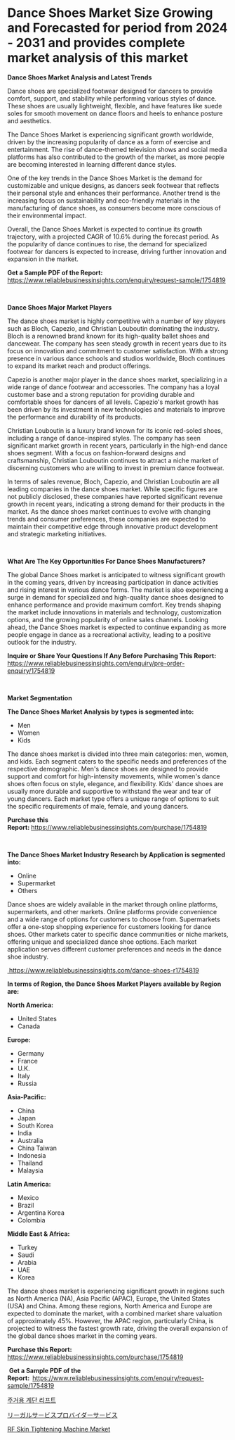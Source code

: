 <p><h1>Dance Shoes Market Size Growing and Forecasted for period from 2024 - 2031 and provides complete market analysis of this market</h1></p><p><strong>Dance Shoes Market Analysis and Latest Trends</strong></p>
<p><p>Dance shoes are specialized footwear designed for dancers to provide comfort, support, and stability while performing various styles of dance. These shoes are usually lightweight, flexible, and have features like suede soles for smooth movement on dance floors and heels to enhance posture and aesthetics.</p><p>The Dance Shoes Market is experiencing significant growth worldwide, driven by the increasing popularity of dance as a form of exercise and entertainment. The rise of dance-themed television shows and social media platforms has also contributed to the growth of the market, as more people are becoming interested in learning different dance styles.</p><p>One of the key trends in the Dance Shoes Market is the demand for customizable and unique designs, as dancers seek footwear that reflects their personal style and enhances their performance. Another trend is the increasing focus on sustainability and eco-friendly materials in the manufacturing of dance shoes, as consumers become more conscious of their environmental impact.</p><p>Overall, the Dance Shoes Market is expected to continue its growth trajectory, with a projected CAGR of 10.6% during the forecast period. As the popularity of dance continues to rise, the demand for specialized footwear for dancers is expected to increase, driving further innovation and expansion in the market.</p></p>
<p><strong>Get a Sample PDF of the Report:&nbsp;</strong> <a href="https://www.reliablebusinessinsights.com/enquiry/request-sample/1754819">https://www.reliablebusinessinsights.com/enquiry/request-sample/1754819</a></p>
<p>&nbsp;</p>
<p><strong>Dance Shoes Major Market Players</strong></p>
<p><p>The dance shoes market is highly competitive with a number of key players such as Bloch, Capezio, and Christian Louboutin dominating the industry. Bloch is a renowned brand known for its high-quality ballet shoes and dancewear. The company has seen steady growth in recent years due to its focus on innovation and commitment to customer satisfaction. With a strong presence in various dance schools and studios worldwide, Bloch continues to expand its market reach and product offerings.</p><p>Capezio is another major player in the dance shoes market, specializing in a wide range of dance footwear and accessories. The company has a loyal customer base and a strong reputation for providing durable and comfortable shoes for dancers of all levels. Capezio's market growth has been driven by its investment in new technologies and materials to improve the performance and durability of its products.</p><p>Christian Louboutin is a luxury brand known for its iconic red-soled shoes, including a range of dance-inspired styles. The company has seen significant market growth in recent years, particularly in the high-end dance shoes segment. With a focus on fashion-forward designs and craftsmanship, Christian Louboutin continues to attract a niche market of discerning customers who are willing to invest in premium dance footwear.</p><p>In terms of sales revenue, Bloch, Capezio, and Christian Louboutin are all leading companies in the dance shoes market. While specific figures are not publicly disclosed, these companies have reported significant revenue growth in recent years, indicating a strong demand for their products in the market. As the dance shoes market continues to evolve with changing trends and consumer preferences, these companies are expected to maintain their competitive edge through innovative product development and strategic marketing initiatives.</p></p>
<p>&nbsp;</p>
<p><strong>What Are The Key Opportunities For Dance Shoes Manufacturers?</strong></p>
<p><p>The global Dance Shoes market is anticipated to witness significant growth in the coming years, driven by increasing participation in dance activities and rising interest in various dance forms. The market is also experiencing a surge in demand for specialized and high-quality dance shoes designed to enhance performance and provide maximum comfort. Key trends shaping the market include innovations in materials and technology, customization options, and the growing popularity of online sales channels. Looking ahead, the Dance Shoes market is expected to continue expanding as more people engage in dance as a recreational activity, leading to a positive outlook for the industry.</p></p>
<p><strong>Inquire or Share Your Questions If Any Before Purchasing This Report:</strong> <a href="https://www.reliablebusinessinsights.com/enquiry/pre-order-enquiry/1754819">https://www.reliablebusinessinsights.com/enquiry/pre-order-enquiry/1754819</a></p>
<p>&nbsp;</p>
<p><strong>Market Segmentation</strong></p>
<p><strong>The Dance Shoes Market Analysis by types is segmented into:</strong></p>
<p><ul><li>Men</li><li>Women</li><li>Kids</li></ul></p>
<p><p>The dance shoes market is divided into three main categories: men, women, and kids. Each segment caters to the specific needs and preferences of the respective demographic. Men's dance shoes are designed to provide support and comfort for high-intensity movements, while women's dance shoes often focus on style, elegance, and flexibility. Kids' dance shoes are usually more durable and supportive to withstand the wear and tear of young dancers. Each market type offers a unique range of options to suit the specific requirements of male, female, and young dancers.</p></p>
<p><strong>Purchase this Report:&nbsp;</strong><a href="https://www.reliablebusinessinsights.com/purchase/1754819">https://www.reliablebusinessinsights.com/purchase/1754819</a></p>
<p>&nbsp;</p>
<p><strong>The Dance Shoes Market Industry Research by Application is segmented into:</strong></p>
<p><ul><li>Online</li><li>Supermarket</li><li>Others</li></ul></p>
<p><p>Dance shoes are widely available in the market through online platforms, supermarkets, and other markets. Online platforms provide convenience and a wide range of options for customers to choose from. Supermarkets offer a one-stop shopping experience for customers looking for dance shoes. Other markets cater to specific dance communities or niche markets, offering unique and specialized dance shoe options. Each market application serves different customer preferences and needs in the dance shoe industry.</p></p>
<p><a href="https://www.reliablebusinessinsights.com/dance-shoes-r1754819">&nbsp;https://www.reliablebusinessinsights.com/dance-shoes-r1754819</a></p>
<p><strong>In terms of Region, the Dance Shoes Market Players available by Region are:</strong></p>
<p>
    <p> <strong> North America: </strong>
        <ul>
            <li>United States</li>
            <li>Canada</li>
        </ul>
        </p> 
    <p> <strong> Europe: </strong>
        <ul>
            <li>Germany</li>
            <li>France</li>
            <li>U.K.</li>
            <li>Italy</li>
            <li>Russia</li>
        </ul>
        </p> 
    <p> <strong> Asia-Pacific: </strong>
        <ul>
            <li>China</li>
            <li>Japan</li>
            <li>South Korea</li>
            <li>India</li>
            <li>Australia</li>
            <li>China Taiwan</li>
            <li>Indonesia</li>
            <li>Thailand</li>
            <li>Malaysia</li>
        </ul>
        </p> 
    <p> <strong> Latin America: </strong>
        <ul>
            <li>Mexico</li>
            <li>Brazil</li>
            <li>Argentina Korea</li>
            <li>Colombia</li>
        </ul>
        </p> 
    <p> <strong> Middle East & Africa: </strong>
        <ul>
            <li>Turkey</li>
            <li>Saudi</li>
            <li>Arabia</li>
            <li>UAE</li>
            <li>Korea</li>
        </ul>
    </p>
    </p>
<p><p>The dance shoes market is experiencing significant growth in regions such as North America (NA), Asia Pacific (APAC), Europe, the United States (USA) and China. Among these regions, North America and Europe are expected to dominate the market, with a combined market share valuation of approximately 45%. However, the APAC region, particularly China, is projected to witness the fastest growth rate, driving the overall expansion of the global dance shoes market in the coming years.</p></p>
<p><strong>Purchase this Report: </strong><a href="https://www.reliablebusinessinsights.com/purchase/1754819">https://www.reliablebusinessinsights.com/purchase/1754819</a></p>
<p>&nbsp;<strong>Get a Sample PDF of the Report:&nbsp;&nbsp;</strong><a href="https://www.reliablebusinessinsights.com/enquiry/request-sample/1754819">https://www.reliablebusinessinsights.com/enquiry/request-sample/1754819</a></p>
<p><strong></strong></p>
<p><p><a href="https://medium.com/@caseysheehand5/%EA%B8%80%EB%A1%9C%EB%B2%8C-%EC%A3%BC%EA%B1%B0%EC%9A%A9-%EA%B3%84%EB%8B%A8-%EC%8A%B9%EA%B0%95%EA%B8%B0-%EC%8B%9C%EC%9E%A5%EC%9D%98-%ED%8F%AC%EA%B4%84%EC%A0%81%EC%9D%B8-%EB%B6%84%EC%84%9D-%EC%84%B1%EC%9E%A5-%EC%B6%94%EC%84%B8-%EB%B0%8F-%EC%8B%9C%EC%9E%A5-%EC%98%88%EC%B8%A1-2024-2031-94ac2da8465e">주거용 계단 리프트</a></p><p><a href="https://medium.com/@addyserr7687/%E8%A3%BD%E5%93%81%E3%82%BF%E3%82%A4%E3%83%97-%E3%82%AA%E3%83%B3%E3%83%A9%E3%82%A4%E3%83%B3%E3%82%B5%E3%83%BC%E3%83%93%E3%82%B9-%E3%82%AA%E3%83%95%E3%83%A9%E3%82%A4%E3%83%B3%E3%82%B5%E3%83%BC%E3%83%93%E3%82%B9-%E3%82%A8%E3%83%B3%E3%83%89%E3%83%A6%E3%83%BC%E3%82%B9-%E5%80%8B%E4%BA%BA-%E3%82%A8%E3%83%B3%E3%82%BF%E3%83%BC%E3%83%97%E3%83%A9%E3%82%A4%E3%82%BA-%E3%81%9D%E3%81%AE%E4%BB%96-%E3%81%8A%E3%82%88%E3%81%B3%E5%9C%B0%E5%9F%9F%E5%88%A5%E3%81%AE%E6%B3%95%E5%BE%8B%E3%82%B5%E3%83%BC%E3%83%93%E3%82%B9%E3%83%97%E3%83%AD%E3%83%90%E3%82%A4%E3%83%80%E3%83%BC%E3%82%B5%E3%83%BC%E3%83%93%E3%82%B9%E5%B8%82%E5%A0%B4%E3%83%AC%E3%83%9D%E3%83%BC%E3%83%882024-2031-686ae8cf2fea">リーガルサービスプロバイダーサービス</a></p><p><a href="https://github.com/okotobwrhuteie/Market-Research-Report-List-3/blob/main/rf-skin-tightening-machine-market.md">RF Skin Tightening Machine Market</a></p></p>